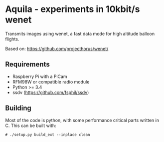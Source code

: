 
# Aquila - experiments in 10kbit/s wenet

Transmits images using wenet, a fast data mode for high altitude balloon flights.

Based on: https://github.com/projecthorus/wenet/

## Requirements

* Raspberry Pi with a PiCam
* RFM98W or compatible radio module
* Python >= 3.4
* ssdv (https://github.com/fsphil/ssdv)

## Building

Most of the code is python, with some performance critical parts written in C. This can be built with:

`# ./setup.py build_ext --inplace clean`

